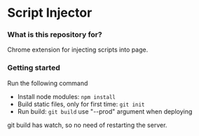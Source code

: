 # Script Injector #


### What is this repository for? ###

Chrome extension for injecting scripts into page.

### Getting started ###

Run the following command

* Install node modules: `npm install`
* Build static files, only for first time: `git init`
* Run build: `git build` use "--prod" argument when deploying

git build has watch, so no need of restarting the server.